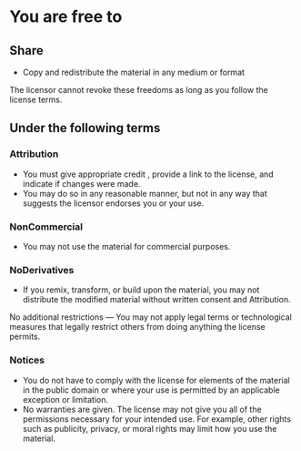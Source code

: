 # You are free to

## Share

- Copy and redistribute the material in any medium or format

The licensor cannot revoke these freedoms as long as you follow the license terms.

## Under the following terms

### Attribution

- You must give appropriate credit , provide a link to the license, and indicate if changes were made.
- You may do so in any reasonable manner, but not in any way that suggests the licensor endorses you or your use.

### NonCommercial

- You may not use the material for commercial purposes.

### NoDerivatives

- If you remix, transform, or build upon the material, you may not distribute the modified material without written consent and Attribution.

No additional restrictions — You may not apply legal terms or technological measures that legally restrict others from doing anything the license permits.

### Notices

- You do not have to comply with the license for elements of the material in the public domain or where your use is permitted by an applicable exception or limitation.
- No warranties are given. The license may not give you all of the permissions necessary for your intended use. For example, other rights such as publicity, privacy, or moral rights may limit how you use the material.

